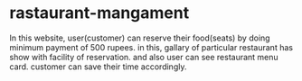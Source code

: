 # rastaurant-mangament
In this website, user(customer) can reserve their food(seats) by doing minimum payment of 500 rupees.
in this, gallary of particular restaurant has show with facility of reservation.
and also user can see restaurant menu card.
customer can save their time accordingly.
